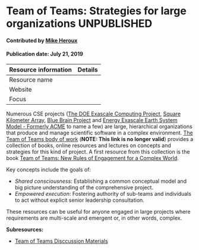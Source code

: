 # Team of Teams: Strategies for large organizations UNPUBLISHED

<!-- deck text start -->

<!-- deck text end --> 

#### Contributed by [Mike Heroux](https://github.com/maherou)
#### Publication date: July 21, 2019

Resource information | Details
:--- | :--- 
Resource name | 
Website | 
Focus | 

Numerous CSE projects ([The DOE Exascale Computing Project](https://www.exascaleproject.org), [Square Kilometer Array](https://skatelescope.org), [Blue Brain Project](https://bluebrain.epfl.ch) and [Energy Exascale Earth System Model - Formerly ACME](https://climatemodeling.science.energy.gov/projects/energy-exascale-earth-system-model) to name a few) are large, hierarchical organizations that produce and manage scientific software in  a complex environment. [The Team of Teams body of work](https://www.mcchrystalgroup.com/insights/teamofteams "Team of Teams: New Rules Of Engagement For A Complex World") (**NOTE: This link is no longer valid**) provides a collection of books, online resources and lectures on concepts and strategies for this kind of project.  A first resource from this collection is the book [Team of Teams: New Rules of Engagement for a Complex World](https://www.amazon.com/Team-Teams-Rules-Engagement-Complex/dp/1591847486 "Team of Teams: New Rules of Engagement for a Complex World").

Key concepts include the goals of:
- *Shared consciousness*: Establishing a common conceptual model and big picture understanding of the comprehensive project.
- *Empowered execution*: Fostering authority of sub-teams and individuals to act without explicit senior leadership consultation.

These resources can be useful for anyone engaged in large projects where requirements are multi-scale and emergent or, in other words, complex.

**Subresources:**
- [Team of Teams Disccussion Materials](ToTDiscussionMaterials.md)



<!---
Publish: no
Categories: collaboration
Topics: strategies for more effective teams
Level: 2
Prerequisites: defaults
Aggregate: base
--->
